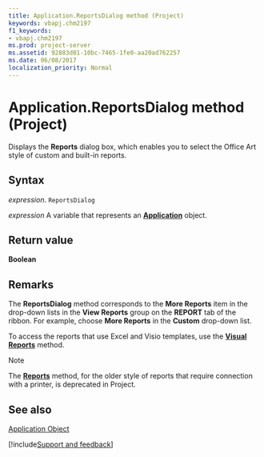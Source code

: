 ```yaml
---
title: Application.ReportsDialog method (Project)
keywords: vbapj.chm2197
f1_keywords:
- vbapj.chm2197
ms.prod: project-server
ms.assetid: 92883d01-10bc-7465-1fe0-aa20ad762257
ms.date: 06/08/2017
localization_priority: Normal
---
```



# Application.ReportsDialog method (Project)
Displays the  **Reports** dialog box, which enables you to select the Office Art style of custom and built-in reports.

## Syntax

_expression_. `ReportsDialog`

_expression_ A variable that represents an **[Application](Project.Application.md)** object.


## Return value

 **Boolean**


## Remarks

The  **ReportsDialog** method corresponds to the **More Reports** item in the drop-down lists in the **View Reports** group on the **REPORT** tab of the ribbon. For example, choose **More Reports** in the **Custom** drop-down list.

To access the reports that use Excel and Visio templates, use the  **[Visual Reports](Project.Application.VisualReports.md)** method.


> [!NOTE] 
> The  **[Reports](Project.Application.Reports.md)** method, for the older style of reports that require connection with a printer, is deprecated in Project.


## See also


[Application Object](Project.Application.md)

[!include[Support and feedback](~/includes/feedback-boilerplate.md)]